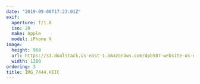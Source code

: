 ```yaml
---
date: "2019-09-08T17:23:01Z"
exif:
  aperture: f/1.8
  iso: 20
  make: Apple
  model: iPhone X
image:
  height: 960
  url: https://s3.dualstack.us-east-1.amazonaws.com/dpb587-website-us-east-1/asset/gallery/2019-europe-trip/f0dd6399-3c22-7df9-6836-ac30c0fe112b~1280.jpg
  width: 1280
ordering: 3
title: IMG_7444.HEIC
---
```

